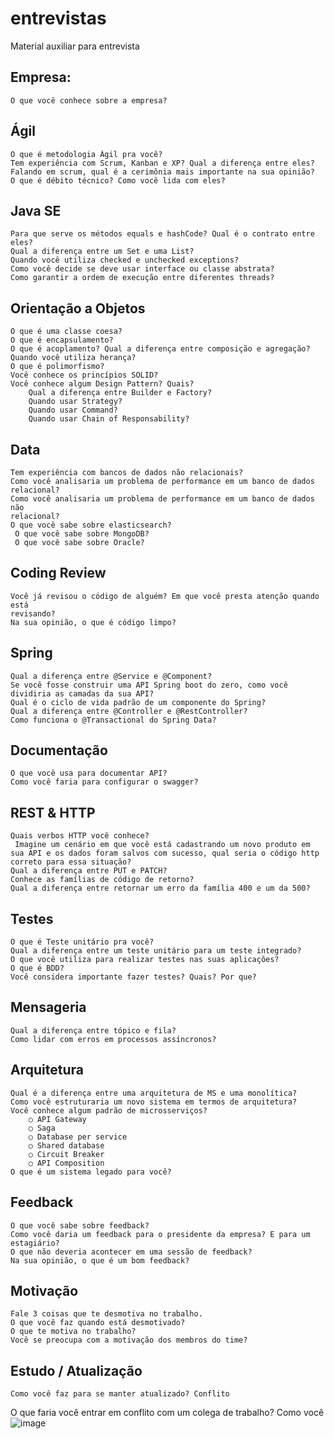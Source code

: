 # entrevistas
Material auxiliar para entrevista


## Empresa:
	O que você conhece sobre a empresa?
## Ágil
	O que é metodologia Ágil pra você?
	Tem experiência com Scrum, Kanban e XP? Qual a diferença entre eles?
	Falando em scrum, qual é a cerimônia mais importante na sua opinião?
	O que é débito técnico? Como você lida com eles?
## Java SE
	Para que serve os métodos equals e hashCode? Qual é o contrato entre eles?
	Qual a diferença entre um Set e uma List? 
	Quando você utiliza checked e unchecked exceptions?
	Como você decide se deve usar interface ou classe abstrata? 
	Como garantir a ordem de execução entre diferentes threads? 
## Orientação a Objetos 
	O que é uma classe coesa? 
	O que é encapsulamento? 
	O que é acoplamento? Qual a diferença entre composição e agregação? 
	Quando você utiliza herança? 
	O que é polimorfismo? 
	Você conhece os princípios SOLID? 
	Você conhece algum Design Pattern? Quais? 
		Qual a diferença entre Builder e Factory? 
		Quando usar Strategy? 
		Quando usar Command? 
		Quando usar Chain of Responsability? 
## Data
	Tem experiência com bancos de dados não relacionais? 
	Como você analisaria um problema de performance em um banco de dados 
	relacional? 
	Como você analisaria um problema de performance em um banco de dados não 
	relacional? 
	O que você sabe sobre elasticsearch? 
	 O que você sabe sobre MongoDB? 
	 O que você sabe sobre Oracle? 
## Coding Review 
	Você já revisou o código de alguém? Em que você presta atenção quando está 
	revisando? 
	Na sua opinião, o que é código limpo? 
## Spring
	Qual a diferença entre @Service e @Component? 
	Se você fosse construir uma API Spring boot do zero, como você dividiria as camadas da sua API? 
	Qual é o ciclo de vida padrão de um componente do Spring? 
	Qual a diferença entre @Controller e @RestController? 
	Como funciona o @Transactional do Spring Data? 
## Documentação
	O que você usa para documentar API?
	Como você faria para configurar o swagger?
## REST & HTTP 
	Quais verbos HTTP você conhece?
	 Imagine um cenário em que você está cadastrando um novo produto em sua API e os dados foram salvos com sucesso, qual seria o código http correto para essa situação?
	Qual a diferença entre PUT e PATCH? 
	Conhece as famílias de código de retorno? 
	Qual a diferença entre retornar um erro da família 400 e um da 500? 
## Testes 
	O que é Teste unitário pra você?
	Qual a diferença entre um teste unitário para um teste integrado?
	O que você utiliza para realizar testes nas suas aplicações? 
	O que é BDD? 
	Você considera importante fazer testes? Quais? Por que? 
## Mensageria 
	Qual a diferença entre tópico e fila? 
	Como lidar com erros em processos assíncronos? 
## Arquitetura 
	Qual é a diferença entre uma arquitetura de MS e uma monolítica? 
	Como você estruturaria um novo sistema em termos de arquitetura? 
	Você conhece algum padrão de microsserviços? 
		○ API Gateway 
		○ Saga 
		○ Database per service 
		○ Shared database 
		○ Circuit Breaker 
		○ API Composition 
	O que é um sistema legado para você? 
## Feedback 
	O que você sabe sobre feedback? 
	Como você daria um feedback para o presidente da empresa? E para um 
	estagiário? 
	O que não deveria acontecer em uma sessão de feedback? 
	Na sua opinião, o que é um bom feedback? 
## Motivação 
	Fale 3 coisas que te desmotiva no trabalho. 
	O que você faz quando está desmotivado? 
	O que te motiva no trabalho? 
	Você se preocupa com a motivação dos membros do time? 
## Estudo / Atualização 
	Como você faz para se manter atualizado? Conflito 
O que faria você entrar em conflito com um colega de trabalho? Como você ![image](https://user-images.githubusercontent.com/12093535/136833802-51d10720-5f1a-4f9c-bf9c-dc2541c2fd33.png)

